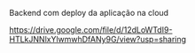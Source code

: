 Backend com deploy da aplicação na cloud 


https://drive.google.com/file/d/12dLoWTdI9-HTLkJNNlxYlwmwhDfANy9G/view?usp=sharing

